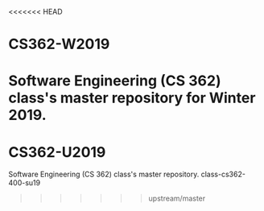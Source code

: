<<<<<<< HEAD
# CS362-W2019
Software Engineering (CS 362) class's master repository for Winter 2019.
=======
# CS362-U2019
Software Engineering (CS 362) class's master repository.
class-cs362-400-su19
>>>>>>> upstream/master
